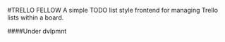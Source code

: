 #TRELLO FELLOW
A simple TODO list style frontend for managing Trello lists within a board.

####Under dvlpmnt
